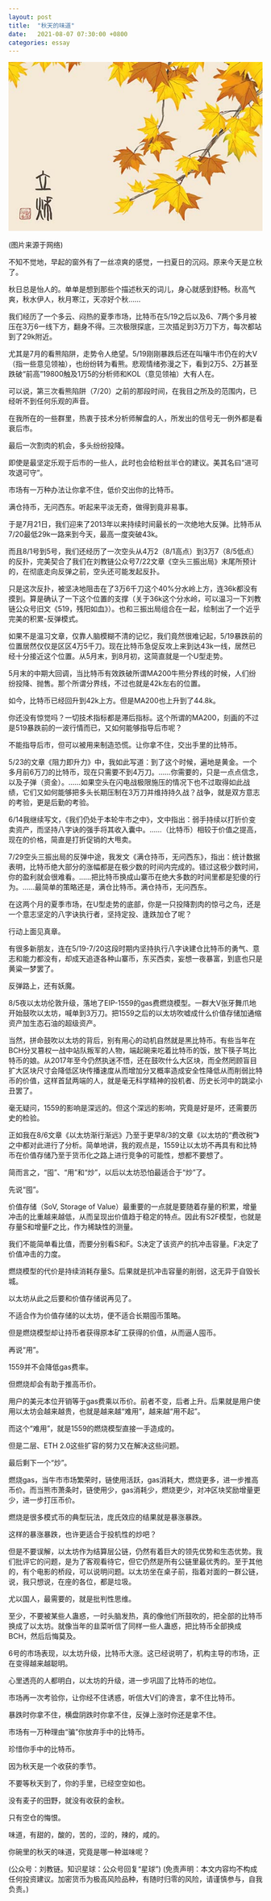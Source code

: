 ```yaml
---
layout: post
title:  "秋天的味道"
date:   2021-08-07 07:30:00 +0800
categories: essay
---
```


![](/images/2021/20210807.jpg)

(图片来源于网络)

不知不觉地，早起的窗外有了一丝凉爽的感觉，一扫夏日的沉闷。原来今天是立秋了。

秋日总是怡人的。单单是想到那些个描述秋天的词儿，身心就感到舒畅。秋高气爽，秋水伊人，秋月寒江，天凉好个秋……

我们经历了一个多云、闷热的夏季市场，比特币在5/19之后以及6、7两个多月被压在3万6一线下方，翻身不得。三次极限探底，三次插足到3万刀下方，每次都站到了29k附近。

尤其是7月的看熊陷阱，走势令人绝望。5/19刚刚暴跌后还在叫嚷牛市仍在的大V（指一些意见领袖），也纷纷转为看熊。悲观情绪弥漫之下，看到2万5、2万甚至跌破“前高”19800触及1万5的分析师和KOL（意见领袖）大有人在。

可以说，第三次看熊陷阱（7/20）之前的那段时间，在我目之所及的范围内，已经听不到任何乐观的声音。

在我所在的一些群里，热衷于技术分析师解盘的人，所发出的信号无一例外都是看衰后市。

最后一次割肉的机会，多头纷纷投降。

即使是最坚定乐观于后市的一些人，此时也会给粉丝半仓的建议。美其名曰“进可攻退可守”。

市场有一万种办法让你拿不住，低价交出你的比特币。

满仓持币，无问西东。听起来平淡无奇，做得到竟非易事。

于是7月21日，我们迎来了2013年以来持续时间最长的一次绝地大反弹。比特币从7/20最低29k一路来到今天，最高一度突破43k。

而且8/1号到5号，我们还经历了一次空头从4万2（8/1高点）到3万7（8/5低点）的反扑，完美契合了我们在刘教链公众号7/22文章《空头三振出局》末尾所预计的，在彻底走向反弹之前，空头还可能发起反扑。

只是这次反扑，被坚决地阻击在了3万6千刀这个40%分水岭上方，连36k都没有摸到。算是确认了一下这个位置的支撑（关于36k这个分水岭，可以温习一下刘教链公众号旧文《519，残阳如血》）。也和三振出局组合在一起，绘制出了一个近乎完美的积累-反弹模式。

如果不是温习文章，仅靠人脑模糊不清的记忆，我们竟然很难记起，5/19暴跌前的位置居然仅仅是区区4万5千刀。现在比特币急促反攻上来到达43k一线，居然已经十分接近这个位置。从5月末，到8月初，这简直就是一个U型走势。

5月末的中期大回调，当比特币有效跌破所谓MA200牛熊分界线的时候，人们纷纷投降、抛售。那个所谓分界线，不过也就是42k左右的位置。

如今，比特币已经回升到42k上方。但是MA200也上升到了44.8k。

你还没有惊觉吗？一切技术指标都是滞后指标。这个所谓的MA200，刻画的不过是519暴跌前的一波行情而已，又如何能够指导后市呢？

不能指导后市，但可以被用来制造恐慌。让你拿不住，交出手里的比特币。

5/23的文章《阻力即升力》中，我如此写道：到了这个时候，遍地是黄金。一个多月前6万刀的比特币，现在只需要不到4万刀。……你需要的，只是一点点信念，以及子弹（资金）。……如果空头在闪电战极限施压的情况下也不过取得如此战绩，它们又如何能够把多头长期压制在3万刀并维持持久战？战争，就是双方意志的考验，更是后勤的考验。

6/14我继续写文，《我们仍处于本轮牛市之中》，文中指出：弱手持续以打折价变卖资产，而坚持八字诀的强手将其收入囊中。……（比特币）相较于价值之提高，现在的价格，简直是打折促销的大甩卖。

7/29空头三振出局的反弹中途，我发文《满仓持币，无问西东》，指出：统计数据表明，比特币绝大部分的涨幅都是在极少数的时间内完成的。错过这极少数时间，你的盈利就会很难看。……把比特币换成山寨币在绝大多数的时间里都是犯傻的行为。……最简单的策略还是，满仓比特币。满仓持币，无问西东。

在这两个月的夏季市场，在U型走势的底部，你是一只投降割肉的惊弓之鸟，还是一个意志坚定的八字诀执行者，坚持定投、逢跌加仓了呢？

行动上面见真章。

有很多新朋友，连在5/19-7/20这段时期内坚持执行八字诀建仓比特币的勇气、意志和能力都没有，却成天追逐各种山寨币，东买西卖，妄想一夜暴富，到底也只是黄粱一梦罢了。

反弹路上，还有妖魔。

8/5夜以太坊伦敦升级，落地了EIP-1559的gas费燃烧模型。一群大V张牙舞爪地开始鼓吹以太坊，喊单到3万刀。把1559之后的以太坊吹嘘成什么价值存储加通缩资产加生态石油的超级资产。

当然，拼命鼓吹以太坊的背后，别有用心的动机自然就是黑比特币。有些当年在BCH分叉篡权一战中站队叛军的人物，端起碗来吃着比特币的饭，放下筷子骂比特币的娘。从2017年至今仍然执迷不悟，还在鼓吹什么大区块，而全然罔顾盲目扩大区块尺寸会降低区块传播速度从而增加分叉概率造成安全性降低从而削弱比特币的价值，这样首鼠两端的人，就是毫无科学精神的投机者、历史长河中的跳梁小丑罢了。

毫无疑问，1559的影响是深远的。但这个深远的影响，究竟是好是坏，还需要历史的检验。

正如我在8/6文章《以太坊渐行渐远》乃至于更早8/3的文章《以太坊的“费改税”》之中都对此进行了分析。简单地讲，我的观点是，1559让以太坊不再具有和比特币在价值存储乃至于货币化之路上进行竞争的可能性，想都不要想了。

简而言之，“囤”、“用”和“炒”，以后以太坊恐怕最适合于“炒”了。

先说“囤”。

价值存储（SoV, Storage of Value）最重要的一点就是要随着存量的积累，增量冲击的比重越来越低，从而呈现出价值趋于稳定的特点。因此有S2F模型，也就是存量S和增量F之比，作为稀缺性的测量。

我们不能简单看比值，而要分别看S和F。S决定了该资产的抗冲击容量。F决定了价值冲击的力度。

燃烧模型的代价是持续消耗存量S。后果就是抗冲击容量的削弱，这无异于自毁长城。

以太坊从此之后要和价值存储说再见了。

不适合作为价值存储的以太坊，便不适合长期囤币策略。

但是燃烧模型却让持币者获得原本矿工获得的价值，从而逼人囤币。

再说“用”。

1559并不会降低gas费率。

但燃烧却会有助于推高币价。

用户的美元本位开销等于gas费乘以币价。前者不变，后者上升。后果就是用户使用以太坊会越来越贵，也就是越来越“难用”，越来越“用不起”。

而这个“难用”，就是1559的燃烧模型直接一手造成的。

但是二层、ETH 2.0这些扩容的努力又在解决这些问题。

最后剩下一个“炒”。

燃烧gas，当牛市市场繁荣时，链使用活跃，gas消耗大，燃烧更多，进一步推高币价。而当熊市萧条时，链使用少，gas消耗少，燃烧更少，对冲区块奖励增量更少，进一步打压币价。

燃烧是很多模式币的典型玩法，庞氏效应的结果就是暴涨暴跌。

这样的暴涨暴跌，也许更适合于投机性的炒吧？

但是不要误解，以太坊作为结算层公链，仍然有着巨大的领先优势和生态优势。我们批评它的问题，是为了客观看待它，但它仍然是所有公链里最优秀的。至于其他的，有个电影的桥段，可以说明问题。以太坊坐在桌子前，指着对面的一群公链，说，我只想说，在座的各位，都是垃圾。

尤以国人，最需要的，就是批判性思维。

至少，不要被某些人蛊惑，一时头脑发热，真的像他们所鼓吹的，把全部的比特币换成了以太坊。就像当年的韭菜听信了同样一些人蛊惑，把比特币全部换成BCH，然后后悔莫及。

6号的市场表现，以太坊升级，比特币大涨。这已经说明了，机构主导的市场，正在变得越来越聪明。

心里透亮的人都明白，以太坊的升级，进一步巩固了比特币的地位。

市场再一次考验你，让你经不住诱惑，听信大V们的谗言，拿不住比特币。

暴跌时你拿不住，横盘阴跌时你拿不住，反弹上涨时你还是拿不住。

市场有一万种理由“骗”你放弃手中的比特币。

珍惜你手中的比特币。

因为秋天是一个收获的季节。

不要等秋天到了，你的手里，已经空空如也。

没有麦子的田野，就没有收获的金秋。

只有空仓的悔恨。

味道，有甜的，酸的，苦的，涩的，辣的，咸的。

你碗里的秋天的味道，究竟是哪一种滋味呢？

(公众号：刘教链。知识星球：公众号回复“星球”)
(免责声明：本文内容均不构成任何投资建议。加密货币为极高风险品种，有随时归零的风险，请谨慎参与，自我负责。)